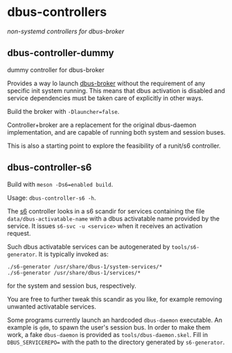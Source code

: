 # dbus-controllers
*non-systemd controllers for dbus-broker*

## dbus-controller-dummy
dummy controller for dbus-broker

Provides a way lo launch [dbus-broker] without the requirement of any specific
init system running. This means that dbus activation is disabled and service
dependencies must be taken care of explicitly in other ways.

Build the broker with `-Dlauncher=false`.

Controller+broker are a replacement for the original dbus-daemon
implementation, and are capable of running both system and session buses.

This is also a starting point to explore the feasibility of a runit/s6
controller.

## dbus-controller-s6

Build with `meson -Ds6=enabled build`.

Usage: `dbus-controller-s6 -h`.

The [s6] controller looks in a s6 scandir for services containing the file
`data/dbus-activatable-name` with a dbus activatable name provided by the
service. It issues `s6-svc -u <service>` when it receives an activation
request.

Such dbus activatable services can be autogenerated by `tools/s6-generator`.
It is typically invoked as:
```
./s6-generator /usr/share/dbus-1/system-services/*
./s6-generator /usr/share/dbus-1/services/*
```
for the system and session bus, respectively.

You are free to further tweak this scandir as you like, for example removing
unwanted activatable services.

Some programs currently launch an hardcoded `dbus-daemon` executable. An
example is `gdm`, to spawn the user's session bus. In order to make them work, a
fake `dbus-daemon` is provided as `tools/dbus-daemon.skel`. Fill in
`DBUS_SERVICEREPO=` with the path to the directory generated by `s6-generator`.

[dbus-broker]: https://github.com/bus1/dbus-broker
[s6]: https://skarnet.org/software/s6

